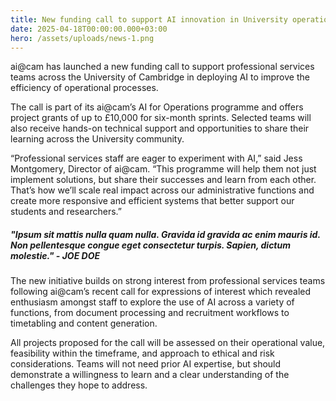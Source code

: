 ```yaml
---
title: New funding call to support AI innovation in University operations
date: 2025-04-18T00:00:00.000+03:00
hero: /assets/uploads/news-1.png
---
```

ai@cam has launched a new funding call to support professional services teams across the University of Cambridge in deploying AI to improve the efficiency of operational processes.

The call is part of its ai@cam’s AI for Operations programme and offers project grants of up to £10,000 for six-month sprints. Selected teams will also receive hands-on technical support and opportunities to share their learning across the University community.

“Professional services staff are eager to experiment with AI,” said Jess Montgomery, Director of ai@cam. “This programme will help them not just implement solutions, but share their successes and learn from each other. That’s how we’ll scale real impact across our administrative functions and create more responsive and efficient systems that better support our students and researchers.”

##### "Ipsum sit mattis nulla quam nulla. Gravida id gravida ac enim mauris id. Non pellentesque congue eget consectetur turpis. Sapien, dictum molestie." - JOE DOE

The new initiative builds on strong interest from professional services teams following ai@cam’s recent call for expressions of interest which revealed enthusiasm amongst staff to explore the use of AI across a variety of functions, from document processing and recruitment workflows to timetabling and content generation.

All projects proposed for the call will be assessed on their operational value, feasibility within the timeframe, and approach to ethical and risk considerations. Teams will not need prior AI expertise, but should demonstrate a willingness to learn and a clear understanding of the challenges they hope to address.
